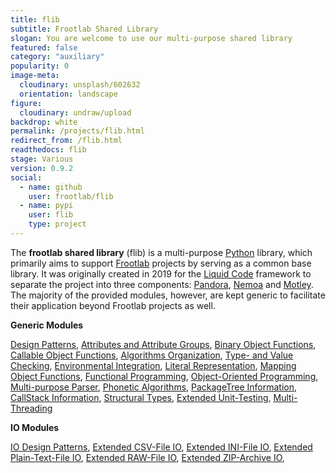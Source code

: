 ```yaml
---
title: flib
subtitle: Frootlab Shared Library
slogan: You are welcome to use our multi-purpose shared library
featured: false
category: "auxiliary"
popularity: 0
image-meta:
  cloudinary: unsplash/602632
  orientation: landscape
figure:
  cloudinary: undraw/upload
backdrop: white
permalink: /projects/flib.html
redirect_from: /flib.html
readthedocs: flib
stage: Various
version: 0.9.2
social:
  - name: github
    user: frootlab/flib
  - name: pypi
    user: flib
    type: project
---
```


The **frootlab shared library** (flib) is a multi-purpose
[Python](https://www.python.org/) library, which primarily aims to support
[Frootlab](https://www.frootlab.org) projects by serving as a common base
library. It was originally created in 2019 for the [Liquid Code](/liquid)
framework to separate the project into three components: [Pandora](/pandora),
[Nemoa](/nemoa) and [Motley](/motley). The majority of the provided modules,
however, are kept generic to facilitate their application beyond Frootlab
projects as well.

**Generic Modules**

[Design Patterns](http://docs.frootlab.org/projects/flib/en/latest/api/flib.base.abc.html),
[Attributes and Attribute Groups](http://docs.frootlab.org/projects/flib/en/latest/api/flib.base.attrib.html),
[Binary Object Functions](http://docs.frootlab.org/projects/flib/en/latest/api/flib.base.binaryhtml),
[Callable Object Functions](http://docs.frootlab.org/projects/flib/en/latest/api/flib.base.call.html),
[Algorithms Organization](http://docs.frootlab.org/projects/flib/en/latest/api/flib.base.catalog.html),
[Type- and Value Checking](http://docs.frootlab.org/projects/flib/en/latest/api/flib.base.check.html),
[Environmental Integration](http://docs.frootlab.org/projects/flib/en/latest/api/flib.base.env.html),
[Literal Representation](http://docs.frootlab.org/projects/flib/en/latest/api/flib.base.literal.html),
[Mapping Object Functions](http://docs.frootlab.org/projects/flib/en/latest/api/flib.base.mapping.html),
[Functional Programming](http://docs.frootlab.org/projects/flib/en/latest/api/flib.base.operator.html),
[Object-Oriented Programming](http://docs.frootlab.org/projects/flib/en/latest/api/flib.base.otree.html),
[Multi-purpose Parser](http://docs.frootlab.org/projects/flib/en/latest/api/flib.base.parser.html),
[Phonetic Algorithms](http://docs.frootlab.org/projects/flib/en/latest/api/flib.base.phonetic.html),
[PackageTree Information](http://docs.frootlab.org/projects/flib/en/latest/api/flib.base.pkg.html),
[CallStack Information](http://docs.frootlab.org/projects/flib/en/latest/api/flib.base.stack.html),
[Structural Types](http://docs.frootlab.org/projects/flib/en/latest/api/flib.base.stype.html),
[Extended Unit-Testing](http://docs.frootlab.org/projects/flib/en/latest/api/flib.base.test.html),
[Multi-Threading](http://docs.frootlab.org/projects/flib/en/latest/api/flib.base.thread.html)

**IO Modules**

[IO Design Patterns](http://docs.frootlab.org/projects/flib/en/latest/api/flib.io.abc.html),
[Extended CSV-File IO](http://docs.frootlab.org/projects/flib/en/latest/api/flib.io.csv.html),
[Extended INI-File IO](http://docs.frootlab.org/projects/flib/en/latest/api/flib.io.ini.html),
[Extended Plain-Text-File IO](http://docs.frootlab.org/projects/flib/en/latest/api/flib.io.plain.html),
[Extended RAW-File IO](http://docs.frootlab.org/projects/flib/en/latest/api/flib.io.raw.html),
[Extended ZIP-Archive IO](http://docs.frootlab.org/projects/flib/en/latest/api/flib.io.zip.html),
